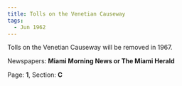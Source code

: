 ```yaml
---  
title: Tolls on the Venetian Causeway  
tags:  
  - Jun 1962  
---  
```

  
Tolls on the Venetian Causeway will be removed in 1967.  
  
Newspapers: **Miami Morning News or The Miami Herald**  
  
Page: **1**, Section: **C** 
